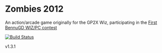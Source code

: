 # Zombies 2012

An action/arcade game originally for the GP2X Wiz, participating in the [First BennuGD WIZ/PC contest](http://forum.bennugd.org/index.php?topic=894.0)

[![Build Status](https://travis-ci.org/TorresBaldi/zombies-2012.svg?branch=master)](https://travis-ci.org/TorresBaldi/zombies-2012)

v1.3.1

